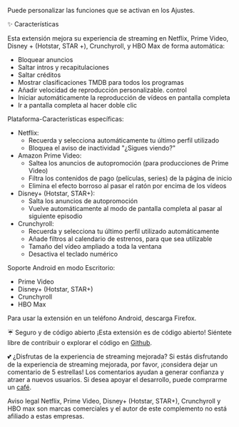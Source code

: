 Puede personalizar las funciones que se activan en los Ajustes.

✨ Características

Esta extensión mejora su experiencia de streaming en Netflix, Prime Video, Disney + (Hotstar, STAR +), Crunchyroll, y HBO Max de forma automática:
<ul>
<li>Bloquear anuncios</li>
<li>Saltar intros y recapitulaciones</li>
<li>Saltar créditos</li>
<li>Mostrar clasificaciones TMDB para todos los programas</li>
<li>Añadir velocidad de reproducción personalizable. control</li>
<li>Iniciar automáticamente la reproducción de vídeos en pantalla completa</li>
<li>Ir a pantalla completa al hacer doble clic</li>
</ul>

Plataforma-Características específicas:
<ul>
<li>Netflix:
  <ul>
    <li>Recuerda y selecciona automáticamente tu último perfil utilizado</li>
    <li>Bloquea el aviso de inactividad "¿Sigues viendo?"</li>
  </ul>
</li>

<li>Amazon Prime Video:
  <ul>
    <li>Saltea los anuncios de autopromoción (para producciones de Prime Video)</li>
    <li>Filtra los contenidos de pago (películas, series) de la página de inicio</li>
    <li>Elimina el efecto borroso al pasar el ratón por encima de los vídeos</li>
  </ul>
</li>

<li>Disney+ (Hotstar, STAR+):
  <ul>
    <li>Salta los anuncios de autopromoción</li>
    <li>Vuelve automáticamente al modo de pantalla completa al pasar al siguiente episodio</li>
  </ul>
</li>

<li>Crunchyroll:
  <ul>
    <li>Recuerda y selecciona tu último perfil utilizado automáticamente</li>
    <li>Añade filtros al calendario de estrenos, para que sea utilizable</li>
    <li>Tamaño del vídeo ampliado a toda la ventana</li>
    <li>Desactiva el teclado numérico</li>
  </ul>
</li>
</ul>

Soporte Android en modo Escritorio:
<ul>
<li>Prime Video</li>
<li>Disney+ (Hotstar, STAR+)</li>
<li>Crunchyroll</li>
<li>HBO Max</li>
</ul>
Para usar la extensión en un teléfono Android, descarga Firefox.

☔ Seguro y de código abierto
¡Esta extensión es de código abierto! Siéntete libre de contribuir o explorar el código en <a href='https://github.com/Dreamlinerm/Netflix-Prime-Auto-Skip' target='_blank'>Github</a>.

💕 ¿Disfrutas de la experiencia de streaming mejorada?
Si estás disfrutando de la experiencia de streaming mejorada, por favor, ¡considera dejar un comentario de 5 estrellas! Los comentarios ayudan a generar confianza y atraer a nuevos usuarios.
Si desea apoyar el desarrollo, puede comprarme un <a href='https://github.com/sponsors/Dreamlinerm' target='_blank'>café</a>.

Aviso legal
Netflix, Prime Video, Disney+ (Hotstar, STAR+), Crunchyroll y HBO max son marcas comerciales y el autor de este complemento no está afiliado a estas empresas.